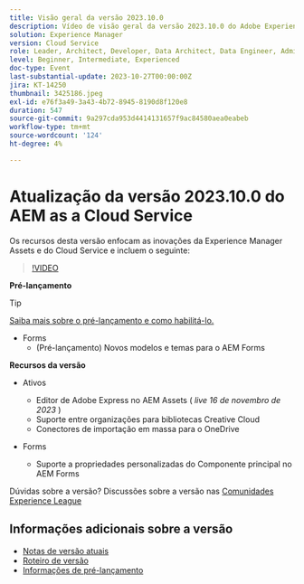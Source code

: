 ```yaml
---
title: Visão geral da versão 2023.10.0
description: Vídeo de visão geral da versão 2023.10.0 do Adobe Experience Manager as a Cloud Service
solution: Experience Manager
version: Cloud Service
role: Leader, Architect, Developer, Data Architect, Data Engineer, Admin, User
level: Beginner, Intermediate, Experienced
doc-type: Event
last-substantial-update: 2023-10-27T00:00:00Z
jira: KT-14250
thumbnail: 3425186.jpeg
exl-id: e76f3a49-3a43-4b72-8945-8190d8f120e8
duration: 547
source-git-commit: 9a297cda953d4414131657f9ac84580aea0eabeb
workflow-type: tm+mt
source-wordcount: '124'
ht-degree: 4%

---
```


# Atualização da versão 2023.10.0 do AEM as a Cloud Service

Os recursos desta versão enfocam as inovações da Experience Manager Assets e do Cloud Service e incluem o seguinte:

>[!VIDEO](https://video.tv.adobe.com/v/3425186/?learn=on)

**Pré-lançamento**

>[!TIP]
>
>[Saiba mais sobre o pré-lançamento e como habilitá-lo.](https://experienceleague.adobe.com/docs/experience-manager-cloud-service/content/release-notes/prerelease.html)

* Forms
   * (Pré-lançamento) Novos modelos e temas para o AEM Forms

**Recursos da versão**

* Ativos
   * Editor de Adobe Express no AEM Assets ( *live 16 de novembro de 2023* )
   * Suporte entre organizações para bibliotecas Creative Cloud
   * Conectores de importação em massa para o OneDrive

* Forms
   * Suporte a propriedades personalizadas do Componente principal no AEM Forms

Dúvidas sobre a versão?  Discussões sobre a versão nas [Comunidades Experience League](https://adobe.ly/474hr8v)

## Informações adicionais sobre a versão

* [Notas de versão atuais](https://experienceleague.adobe.com/docs/experience-manager-cloud-service/content/release-notes/home.html?lang=pt-BR)
* [Roteiro de versão](https://experienceleague.adobe.com/docs/experience-manager-release-information/aem-release-updates/update-releases-roadmap.html?lang=pt-BR)
* [Informações de pré-lançamento](https://experienceleague.adobe.com/docs/experience-manager-cloud-service/content/release-notes/prerelease.html)
